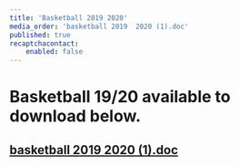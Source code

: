 ```yaml
---
title: 'Basketball 2019 2020'
media_order: 'basketball 2019  2020 (1).doc'
published: true
recaptchacontact:
    enabled: false
---
```


# Basketball 19/20 available to download below. #

## [basketball 2019  2020 (1).doc](basketball%202019%20%202020%20%281%29.doc) ##